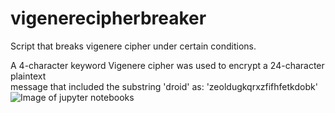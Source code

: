 # vigenerecipherbreaker
Script that breaks vigenere cipher under certain conditions.

A 4-character keyword	Vigenere cipher was	used	to	encrypt a	24-character	plaintext	
message	that	included	the	substring	'droid' as:
'zeoldugkqrxzfifhfetkdobk'
![Image of jupyter notebooks](https://i.imgur.com/JV1GIr7.png)
